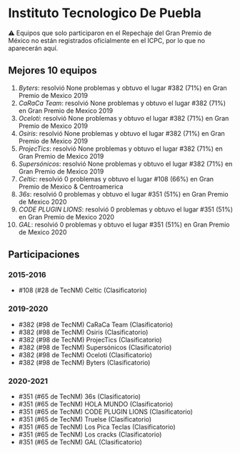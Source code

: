 # Instituto Tecnologico De Puebla

:warning: Equipos que solo participaron en el Repechaje del Gran Premio de México no están registrados oficialmente en el ICPC, por lo que no aparecerán aquí.

## Mejores 10 equipos

1. _Byters_: resolvió None problemas y obtuvo el lugar #382 (71%) en Gran Premio de Mexico 2019
1. _CaRaCa Team_: resolvió None problemas y obtuvo el lugar #382 (71%) en Gran Premio de Mexico 2019
1. _Oceloti_: resolvió None problemas y obtuvo el lugar #382 (71%) en Gran Premio de Mexico 2019
1. _Osiris_: resolvió None problemas y obtuvo el lugar #382 (71%) en Gran Premio de Mexico 2019
1. _ProjecTics_: resolvió None problemas y obtuvo el lugar #382 (71%) en Gran Premio de Mexico 2019
1. _Supersónicos_: resolvió None problemas y obtuvo el lugar #382 (71%) en Gran Premio de Mexico 2019
1. _Celtic_: resolvió 0 problemas y obtuvo el lugar #108 (66%) en Gran Premio de Mexico & Centroamerica
1. _36s_: resolvió 0 problemas y obtuvo el lugar #351 (51%) en Gran Premio de Mexico 2020
1. _CODE PLUGIN LIONS_: resolvió 0 problemas y obtuvo el lugar #351 (51%) en Gran Premio de Mexico 2020
1. _GAL_: resolvió 0 problemas y obtuvo el lugar #351 (51%) en Gran Premio de Mexico 2020

## Participaciones

### 2015-2016

- #108 (#28 de TecNM) Celtic (Clasificatorio)

### 2019-2020

- #382 (#98 de TecNM) CaRaCa Team (Clasificatorio)
- #382 (#98 de TecNM) Osiris (Clasificatorio)
- #382 (#98 de TecNM) ProjecTics (Clasificatorio)
- #382 (#98 de TecNM) Supersónicos (Clasificatorio)
- #382 (#98 de TecNM) Oceloti (Clasificatorio)
- #382 (#98 de TecNM) Byters (Clasificatorio)

### 2020-2021

- #351 (#65 de TecNM) 36s (Clasificatorio)
- #351 (#65 de TecNM) HOLA MUNDO (Clasificatorio)
- #351 (#65 de TecNM) CODE PLUGIN LIONS (Clasificatorio)
- #351 (#65 de TecNM) Truelse (Clasificatorio)
- #351 (#65 de TecNM) Los Pica Teclas (Clasificatorio)
- #351 (#65 de TecNM) Los cracks (Clasificatorio)
- #351 (#65 de TecNM) GAL (Clasificatorio)



